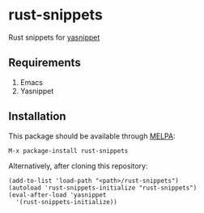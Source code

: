 # rust-snippets

Rust snippets for [yasnippet](https://github.com/capitaomorte/yasnippet)

## Requirements

1. Emacs
2. Yasnippet

## Installation

This package should be available through [MELPA](http://melpa.milkbox.net/):

`M-x package-install rust-snippets`

Alternatively, after cloning this repository:

```elisp
(add-to-list 'load-path "<path>/rust-snippets")
(autoload 'rust-snippets-initialize "rust-snippets")
(eval-after-load 'yasnippet
  '(rust-snippets-initialize))
```

